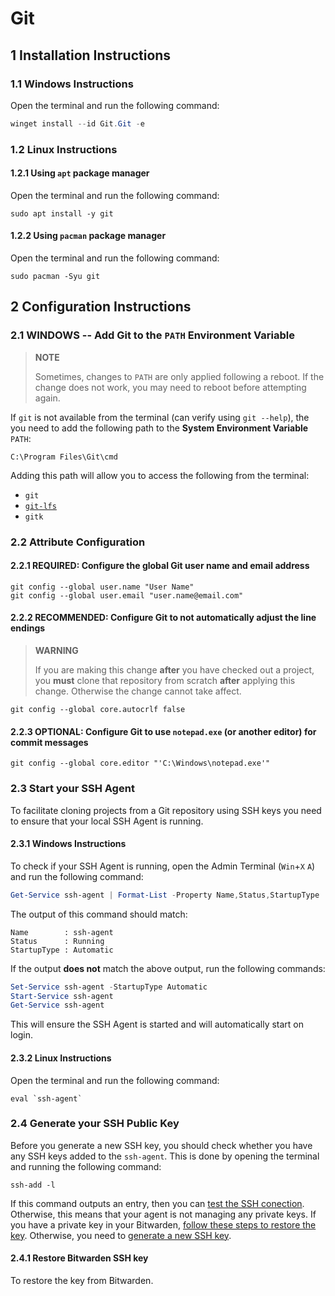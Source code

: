 # Git

## 1 Installation Instructions

### 1.1 Windows Instructions

Open the terminal and run the following command:

```powershell
winget install --id Git.Git -e
```

### 1.2 Linux Instructions

#### 1.2.1 Using `apt` package manager

Open the terminal and run the following command:

```shell
sudo apt install -y git
```

#### 1.2.2 Using `pacman` package manager

Open the terminal and run the following command:

```shell
sudo pacman -Syu git
```

## 2 Configuration Instructions

### 2.1 WINDOWS -- Add Git to the `PATH` Environment Variable

> **NOTE**
>
> Sometimes, changes to `PATH` are only applied following a reboot. If the change does not work, you may need to reboot before attempting again.

If `git` is not available from the terminal (can verify using `git --help`), the you need to add the following path to the **System Environment Variable** `PATH`:

`C:\Program Files\Git\cmd`

Adding this path will allow you to access the following from the terminal:

* `git`
* [`git-lfs`](./Git-LFS.md)
* `gitk`

### 2.2 Attribute Configuration

#### 2.2.1 **REQUIRED:** Configure the global Git user name and email address

```shell
git config --global user.name "User Name"
git config --global user.email "user.name@email.com"
```

#### 2.2.2 **RECOMMENDED:** Configure Git to not automatically adjust the line endings

> **WARNING**
>
> If you are making this change **after** you have checked out a project, you **must** clone that repository from scratch **after** applying this change. Otherwise the change cannot take affect.

```shell
git config --global core.autocrlf false
```

#### 2.2.3 **OPTIONAL:** Configure Git to use `notepad.exe` (or another editor) for commit messages

```shell
git config --global core.editor "'C:\Windows\notepad.exe'"
```

### 2.3 Start your SSH Agent

To facilitate cloning projects from a Git repository using SSH keys you need to ensure that your local SSH Agent is running.

#### 2.3.1 Windows Instructions

To check if your SSH Agent is running, open the Admin Terminal (`Win`+`X` `A`) and run the following command:

```powershell
Get-Service ssh-agent | Format-List -Property Name,Status,StartupType
```

The output of this command should match:

```
Name        : ssh-agent
Status      : Running
StartupType : Automatic
```

If the output **does not** match the above output, run the following commands:

```powershell
Set-Service ssh-agent -StartupType Automatic
Start-Service ssh-agent
Get-Service ssh-agent
```

This will ensure the SSH Agent is started and will automatically start on login.

#### 2.3.2 Linux Instructions

Open the terminal and run the following command:

```shell
eval `ssh-agent`
```

### 2.4 Generate your SSH Public Key

Before you generate a new SSH key, you should check whether you have any SSH keys added to the `ssh-agent`. This is done by opening the terminal and running the following command:

```shell
ssh-add -l
```

If this command outputs an entry, then you can [test the SSH conection](TODO). Otherwise, this means that your agent is not managing any private keys. If you have a private key in your Bitwarden, [follow these steps to restore the key](#241-restore-bitwarden-ssh-key). Otherwise, you need to [generate a new SSH key](TODO).

#### 2.4.1 Restore Bitwarden SSH key

To restore the key from Bitwarden.